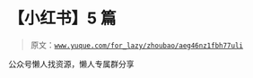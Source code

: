 # 【小红书】5 篇

> 原文：[`www.yuque.com/for_lazy/zhoubao/aeg46nz1fbh77uli`](https://www.yuque.com/for_lazy/zhoubao/aeg46nz1fbh77uli)

公众号懒人找资源，懒人专属群分享